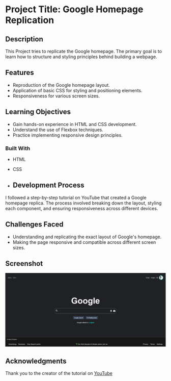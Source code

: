 # Project Title: Google Homepage Replication

## Description
This Project tries to replicate the Google homepage. The primary goal is to learn how to structure and styling principles behind building a webpage.

## Features
- Reproduction of the Google homepage layout.
- Application of basic CSS for styling and positioning elements.
- Responsiveness for various screen sizes.

## Learning Objectives
- Gain hands-on experience in HTML and CSS development.
- Understand the use of Flexbox techniques.
- Practice implementing responsive design principles.

### Built With
- HTML
- CSS

- ## Development Process
I followed a step-by-step tutorial on YouTube that created a Google homepage replica. The process involved breaking down the layout, styling each component, and ensuring responsiveness across different devices.

## Challenges Faced
- Understanding and replicating the exact layout of Google's homepage.
- Making the page responsive and compatible across different screen sizes.

## Screenshot
![Google Homepage Replica](public/google_homepage_replica.png)

## Acknowledgments
Thank you to the creator of the tutorial on [YouTube](https://www.youtube.com/watch?v=70T2GMDKl6M)

